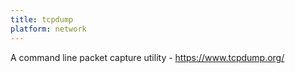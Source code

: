 ```yaml
---
title: tcpdump
platform: network
---
```


A command line packet capture utility - <https://www.tcpdump.org/>